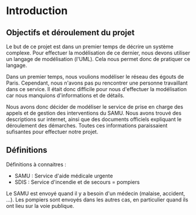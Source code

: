 Introduction
============

Objectifs et déroulement du projet
----------------------------------

Le but de ce projet est dans un premier temps de décrire un système complexe. Pour effectuer la modélisation de ce dernier, nous devons utiliser un langage de modélisation (l'UML). Cela nous permet donc de pratiquer ce langage.

Dans un premier temps, nous voulions modéliser le réseau des égouts de Paris. Cependant, nous n'avons pas pu rencontrer une personne travaillant dans ce service. Il était donc difficile pour nous d'effectuer la modélisation car nous manquions d'informations et de détails.

Nous avons donc décider de modéliser le service de prise en charge des appels et de gestion des interventions du SAMU. Nous avons trouvé des descriptions sur internet, ainsi que des documents officiels expliquant le déroulement des démarches. Toutes ces informations paraissaient sufisantes pour effectuer notre projet.

Définitions
-----------

Définitions à connaitres :

- SAMU : Service d'aide médicale urgente
- SDIS : Service d'incendie et de secours = pompiers


Le SAMU est envoyé quand il y a besoin d'un médecin (malaise, accident, ...). Les pompiers sont envoyés dans les autres cas, en particulier quand ils ont lieu sur la voie publique.
